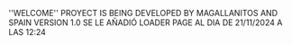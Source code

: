 ''WELCOME''
PROYECT IS BEING DEVELOPED BY MAGALLANITOS AND SPAIN
VERSION 1.0
SE LE AÑADIÓ LOADER PAGE AL DIA DE 21/11/2024 A LAS 12:24
